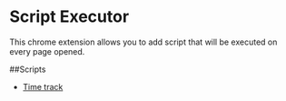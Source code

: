 # Script Executor #

This chrome extension allows you to add script that will be executed on every page opened.

##Scripts
- [Time track](scripts/time-track-01.js)
